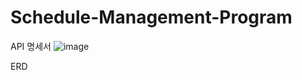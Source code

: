 # Schedule-Management-Program
API 명세서
![image](https://github.com/user-attachments/assets/ede5b1b0-979d-46f0-8f8b-5231ef84394e)

ERD
